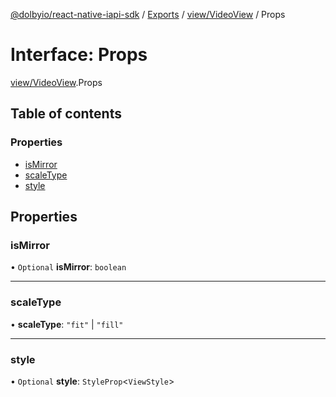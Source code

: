 [@dolbyio/react-native-iapi-sdk](../README.md) / [Exports](../modules.md) / [view/VideoView](../modules/view_VideoView.md) / Props

# Interface: Props

[view/VideoView](../modules/view_VideoView.md).Props

## Table of contents

### Properties

- [isMirror](view_VideoView.Props.md#ismirror)
- [scaleType](view_VideoView.Props.md#scaletype)
- [style](view_VideoView.Props.md#style)

## Properties

### isMirror

• `Optional` **isMirror**: `boolean`

___

### scaleType

• **scaleType**: ``"fit"`` \| ``"fill"``

___

### style

• `Optional` **style**: `StyleProp`<`ViewStyle`\>

